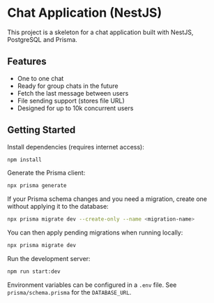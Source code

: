 # Chat Application (NestJS)

This project is a skeleton for a chat application built with NestJS, PostgreSQL and Prisma.

## Features

- One to one chat
- Ready for group chats in the future
- Fetch the last message between users
- File sending support (stores file URL)
- Designed for up to 10k concurrent users

## Getting Started

Install dependencies (requires internet access):

```bash
npm install
```

Generate the Prisma client:

```bash
npx prisma generate
```

If your Prisma schema changes and you need a migration, create one without
applying it to the database:

```bash
npx prisma migrate dev --create-only --name <migration-name>
```

You can then apply pending migrations when running locally:

```bash
npx prisma migrate dev
```

Run the development server:

```bash
npm run start:dev
```

Environment variables can be configured in a `.env` file. See `prisma/schema.prisma` for the `DATABASE_URL`.

